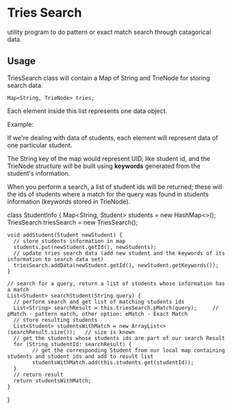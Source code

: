 # Tries Search
utility program to do pattern or exact match search through catagorical data.

## Usage

TriesSearch class will contain a Map of String and TrieNode for storing search data.

    Map<String, TrieNode> tries;

Each element inside this list represents one data object. 

Example:

If we're dealing with data of students, each element will represent data of one particular student. 

The String key of the map would represent UID, like student id, and the TrieNode structure will be built using **keywords** generated from the student's information.

When you perform a search, a list of student ids will be returned; these will the ids of students where a match for the query was found in students information (keywords stored in TrieNode).


class StudentInfo {
    Map<String, Student> students = new HashMap<>();
    TriesSearch triesSearch = new TriesSearch();
    
    void addStudent(Student newStudent) {
      // store students information in map
      students.put(newStudent.getId(), newStudents);
      // update tries search data (add new student and the keywords of its information to search data set)
      triesSearch.addData(newStudent.getId(), newStudent.getKeywords());
    }
    
    // search for a query, return a list of students whose information has a match
    List<Student> searchStudent(String query) {
      // perform search and get list of matching students ids
      List<String> searchResult = this.triesSearch.pMatch(query);     // pMatch - pattern match, other option: eMatch - Exact Match
      // store resulting students
      List<Student> studentsWithMatch = new ArrayList<>(searchResult.size());   // size is known
      // get the students whose students ids are part of our search Result
      for (String studentId: searchResult) {
            // get the corresponding Student from our local map containing students and student ids and add to result list
            studentsWithMatch.add(this.students.get(studentId));
      }
      // return result
      return studentsWithMatch;
    }
}

